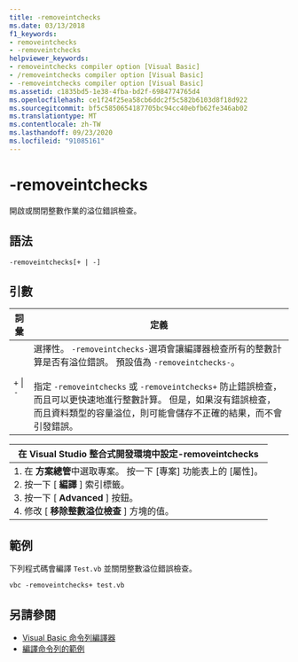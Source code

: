 ```yaml
---
title: -removeintchecks
ms.date: 03/13/2018
f1_keywords:
- removeintchecks
- -removeintchecks
helpviewer_keywords:
- removeintchecks compiler option [Visual Basic]
- /removeintchecks compiler option [Visual Basic]
- -removeintchecks compiler option [Visual Basic]
ms.assetid: c1835bd5-1e38-4fba-bd2f-6984774765d4
ms.openlocfilehash: ce1f24f25ea58cb6ddc2f5c582b6103d8f18d922
ms.sourcegitcommit: bf5c5850654187705bc94cc40ebfb62fe346ab02
ms.translationtype: MT
ms.contentlocale: zh-TW
ms.lasthandoff: 09/23/2020
ms.locfileid: "91085161"
---
```

# <a name="-removeintchecks"></a>-removeintchecks

開啟或關閉整數作業的溢位錯誤檢查。  
  
## <a name="syntax"></a>語法  
  
```console  
-removeintchecks[+ | -]  
```  
  
## <a name="arguments"></a>引數  
  
|詞彙|定義|  
|---|---|  
|`+` &#124; `-`|選擇性。 `-removeintchecks-`選項會讓編譯器檢查所有的整數計算是否有溢位錯誤。 預設值為 `-removeintchecks-`。<br /><br /> 指定 `-removeintchecks` 或 `-removeintchecks+` 防止錯誤檢查，而且可以更快速地進行整數計算。 但是，如果沒有錯誤檢查，而且資料類型的容量溢位，則可能會儲存不正確的結果，而不會引發錯誤。|  
  
|在 Visual Studio 整合式開發環境中設定-removeintchecks|  
|---|  
|1. 在 **方案總管**中選取專案。 按一下 [專案] 功能表上的 [屬性]。 <br />2. 按一下 [ **編譯** ] 索引標籤。<br />3. 按一下 [ **Advanced** ] 按鈕。<br />4. 修改 [ **移除整數溢位檢查** ] 方塊的值。|  
  
## <a name="example"></a>範例  

 下列程式碼會編譯 `Test.vb` 並關閉整數溢位錯誤檢查。  
  
```console
vbc -removeintchecks+ test.vb  
```  
  
## <a name="see-also"></a>另請參閱

- [Visual Basic 命令列編譯器](index.md)
- [編譯命令列的範例](sample-compilation-command-lines.md)
